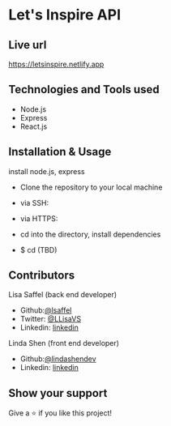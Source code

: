 # Let's Inspire API

## Live url

https://letsinspire.netlify.app

## Technologies and Tools used

- Node.js
- Express
- React.js

## Installation & Usage

install node.js, express

- Clone the repository to your local machine

- via SSH:
- via HTTPS:

- cd into the directory, install dependencies

- $ cd (TBD)

## Contributors

Lisa Saffel (back end developer)

- Github:[@lsaffel](https://github.com/lsaffel)
- Twitter: [@LLisaVS](https://twitter.com/LLisaVS)
- Linkedin: [linkedin](https://www.linkedin.com/in/lisa-saffel/)

Linda Shen (front end developer)

- Github:[@lindashendev](https://github.com/lindashendev)
- Linkedin: [linkedin](https://www.linkedin.com/in/lindashendev/)

## Show your support

Give a ⭐️ if you like this project!
